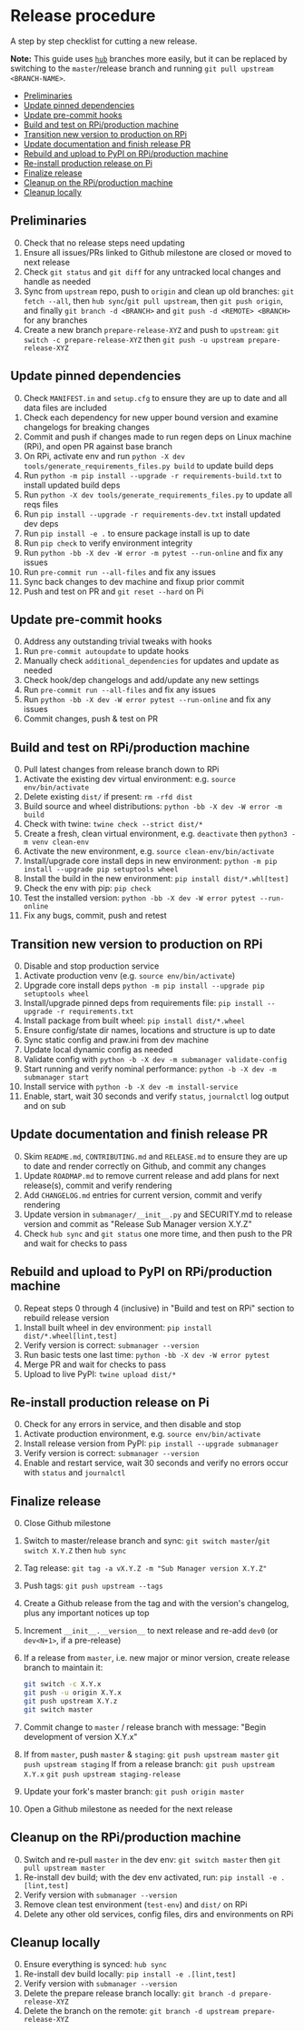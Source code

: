 # Release procedure

A step by step checklist for cutting a new release.

**Note:** This guide uses [``hub``](https://hub.github.com/) branches more easily, but it can be replaced by switching to the ``master``/release branch and running ``git pull upstream <BRANCH-NAME>``.


<!-- markdownlint-disable -->
<!-- START doctoc generated TOC please keep comment here to allow auto update -->
<!-- DON'T EDIT THIS SECTION, INSTEAD RE-RUN doctoc TO UPDATE -->

- [Preliminaries](#preliminaries)
- [Update pinned dependencies](#update-pinned-dependencies)
- [Update pre-commit hooks](#update-pre-commit-hooks)
- [Build and test on RPi/production machine](#build-and-test-on-rpiproduction-machine)
- [Transition new version to production on RPi](#transition-new-version-to-production-on-rpi)
- [Update documentation and finish release PR](#update-documentation-and-finish-release-pr)
- [Rebuild and upload to PyPI on RPi/production machine](#rebuild-and-upload-to-pypi-on-rpiproduction-machine)
- [Re-install production release on Pi](#re-install-production-release-on-pi)
- [Finalize release](#finalize-release)
- [Cleanup on the RPi/production machine](#cleanup-on-the-rpiproduction-machine)
- [Cleanup locally](#cleanup-locally)

<!-- END doctoc generated TOC please keep comment here to allow auto update -->
<!-- markdownlint-restore -->


## Preliminaries

0. Check that no release steps need updating
1. Ensure all issues/PRs linked to Github milestone are closed or moved to next release
2. Check ``git status`` and ``git diff`` for any untracked local changes and handle as needed
3. Sync from ``upstream`` repo, push to ``origin`` and clean up old branches: ``git fetch --all``, then ``hub sync``/``git pull upstream``, then ``git push origin``, and finally ``git branch -d <BRANCH>`` and ``git push -d <REMOTE> <BRANCH>`` for any branches
4. Create a new branch ``prepare-release-XYZ`` and push to ``upstream``: ``git switch -c prepare-release-XYZ`` then ``git push -u upstream prepare-release-XYZ``



## Update pinned dependencies

0. Check ``MANIFEST.in`` and ``setup.cfg`` to ensure they are up to date and all data files are included
1. Check each dependency for new upper bound version and examine changelogs for breaking changes
2. Commit and push if changes made to run regen deps on Linux machine (RPi), and open PR against base branch
3. On RPi, activate env and run ``python -X dev tools/generate_requirements_files.py build`` to update build deps
4. Run ``python -m pip install --upgrade -r requirements-build.txt`` to install updated build deps
5. Run ``python -X dev tools/generate_requirements_files.py`` to update all reqs files
6. Run ``pip install --upgrade -r requirements-dev.txt`` install updated dev deps
7. Run ``pip install -e .`` to ensure package install is up to date
8. Run ``pip check`` to verify environment integrity
9. Run ``python -bb -X dev -W error -m pytest --run-online`` and fix any issues
10. Run ``pre-commit run --all-files`` and fix any issues
11. Sync back changes to dev machine and fixup prior commit
12. Push and test on PR and ``git reset --hard`` on Pi



## Update pre-commit hooks

0. Address any outstanding trivial tweaks with hooks
1. Run ``pre-commit autoupdate`` to update hooks
2. Manually check ``additional_dependencies`` for updates and update as needed
3. Check hook/dep changelogs and add/update any new settings
4. Run ``pre-commit run --all-files`` and fix any issues
5. Run ``python -bb -X dev -W error pytest --run-online`` and fix any issues
6. Commit changes, push & test on PR



## Build and test on RPi/production machine

0. Pull latest changes from release branch down to RPi
1. Activate the existing dev virtual environment: e.g. ``source env/bin/activate``
2. Delete existing ``dist/`` if present: ``rm -rfd dist``
3. Build source and wheel distributions: ``python -bb -X dev -W error -m build``
4. Check with twine: ``twine check --strict dist/*``
5. Create a fresh, clean virtual environment, e.g. ``deactivate`` then ``python3 -m venv clean-env``
6. Activate the new environment, e.g. ``source clean-env/bin/activate``
7. Install/upgrade core install deps in new environment: ``python -m pip install --upgrade pip setuptools wheel``
8. Install the build in the new environment: ``pip install dist/*.whl[test]``
9. Check the env with pip: ``pip check``
10. Test the installed version: ``python -bb -X dev -W error pytest --run-online``
11. Fix any bugs, commit, push and retest



## Transition new version to production on RPi

0. Disable and stop production service
1. Activate production venv (e.g. ``source env/bin/activate``)
2. Upgrade core install deps ``python -m pip install --upgrade pip setuptools wheel``
3. Install/upgrade pinned deps from requirements file: ``pip install --upgrade -r requirements.txt``
4. Install package from built wheel: ``pip install dist/*.wheel``
5. Ensure config/state dir names, locations and structure is up to date
6. Sync static config and praw.ini from dev machine
7. Update local dynamic config as needed
8. Validate config with ``python -b -X dev -m submanager validate-config``
9. Start running and verify nominal performance: ``python -b -X dev -m submanager start``
10. Install service with ``python -b -X dev -m install-service``
11. Enable, start, wait 30 seconds and verify ``status``, ``journalctl`` log output and on sub



## Update documentation and finish release PR

0. Skim ``README.md``, ``CONTRIBUTING.md`` and ``RELEASE.md`` to ensure they are up to date and render correctly on Github, and commit any changes
1. Update ``ROADMAP.md`` to remove current release and add plans for next release(s), commit and verify rendering
2. Add ``CHANGELOG.md`` entries for current version, commit and verify rendering
3. Update version in ``submanager/__init__.py`` and SECURITY.md to release version and commit as "Release Sub Manager version X.Y.Z"
4. Check ``hub sync`` and ``git status`` one more time, and then push to the PR and wait for checks to pass



## Rebuild and upload to PyPI on RPi/production machine

0. Repeat steps 0 through 4 (inclusive) in "Build and test on RPi" section to rebuild release version
1. Install built wheel in dev environment: ``pip install dist/*.wheel[lint,test]``
2. Verify version is correct: ``submanager --version``
3. Run basic tests one last time: ``python -bb -X dev -W error pytest``
4. Merge PR and wait for checks to pass
5. Upload to live PyPI: ``twine upload dist/*``



## Re-install production release on Pi

0. Check for any errors in service, and then disable and stop
1. Activate production environment, e.g. ``source env/bin/activate``
2. Install release version from PyPI: ``pip install --upgrade submanager``
3. Verify version is correct: ``submanager --version``
4. Enable and restart service, wait 30 seconds and verify no errors occur with ``status`` and ``journalctl``



## Finalize release

0. Close Github milestone
1. Switch to master/release branch and sync: ``git switch master``/``git switch X.Y.Z`` then ``hub sync``
2. Tag release: ``git tag -a vX.Y.Z -m "Sub Manager version X.Y.Z"``
3. Push tags: ``git push upstream --tags``
4. Create a Github release from the tag and with the version's changelog, plus any important notices up top
5. Increment ``__init__.__version__`` to next release and re-add ``dev0`` (or ``dev<N+1>``, if a pre-release)
6. If a release from ``master``, i.e. new major or minor version, create release branch to maintain it:

   ```bash
   git switch -c X.Y.x
   git push -u origin X.Y.x
   git push upstream X.Y.z
   git switch master
   ```

7. Commit change to ``master`` / release branch with message: "Begin development of version X.Y.x"
8. If from ``master``, push ``master`` & ``staging``: ``git push upstream master`` ``git push upstream staging``
   If from a release branch: ``git push upstream X.Y.x`` ``git push upstream staging-release``
9. Update your fork's master branch: ``git push origin master``
10. Open a Github milestone as needed for the next release



## Cleanup on the RPi/production machine

0. Switch and re-pull ``master`` in the dev env: ``git switch master`` then ``git pull upstream master``
1. Re-install dev build; with the dev env activated, run: ``pip install -e .[lint,test]``
2. Verify version with ``submanager --version``
3. Remove clean test environment (``test-env``) and ``dist/`` on RPi
4. Delete any other old services, config files, dirs and environments on RPi



## Cleanup locally

0. Ensure everything is synced: ``hub sync``
1. Re-install dev build locally: ``pip install -e .[lint,test]``
2. Verify version with ``submanager --version``
3. Delete the prepare release branch locally: ``git branch -d prepare-release-XYZ``
4. Delete the branch on the remote: ``git branch -d upstream prepare-release-XYZ``
